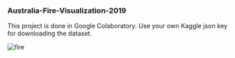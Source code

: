 ### Australia-Fire-Visualization-2019

This project is done in Google Colaboratory.
Use your own Kaggle json key for downloading the dataset.

![fire](https://user-images.githubusercontent.com/48207530/73515608-eed58d80-441b-11ea-8e3f-0ec782b1ceea.JPG)
